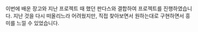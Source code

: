 이번에 배운 장고와 지난 프로젝트 때 했던 판다스와 결합하여 프로젝트를 진행하였습니다.
지난 것을 다시 떠올리느라 어려웠지만, 직접 찾아보면서 원하는대로 구현하면서 흥미를 느낄 수 있었습니다.